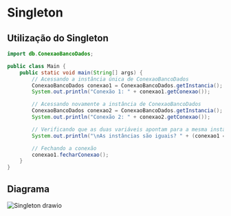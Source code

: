 # Singleton

## Utilização do Singleton
```java
import db.ConexaoBancoDados;

public class Main {
    public static void main(String[] args) {
        // Acessando a instância única de ConexaoBancoDados
        ConexaoBancoDados conexao1 = ConexaoBancoDados.getInstancia();
        System.out.println("Conexão 1: " + conexao1.getConexao());

        // Acessando novamente a instância de ConexaoBancoDados
        ConexaoBancoDados conexao2 = ConexaoBancoDados.getInstancia();
        System.out.println("Conexão 2: " + conexao2.getConexao());

        // Verificando que as duas variáveis apontam para a mesma instância
        System.out.println("\nAs instâncias são iguais? " + (conexao1 == conexao2));

        // Fechando a conexão
        conexao1.fecharConexao();
    }
}
```

## Diagrama
![Singleton drawio](https://github.com/user-attachments/assets/e29e4822-0482-4ca7-a6d1-60f5c6d7cec7)
